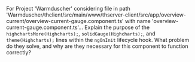 For Project 'Warmduscher' considering file in path 'Warmduscher/thclient/src/main/www/thserver-client/src/app/overview-current/overview-current-gauge.component.ts' with name 'overview-current-gauge.component.ts'... 
Explain the purpose of the `highchartsMore(Highcharts);`, `solidGauge(Highcharts);`, and `theme(Highcharts);` lines within the `ngOnInit` lifecycle hook. What problem do they solve, and why are they necessary for this component to function correctly?